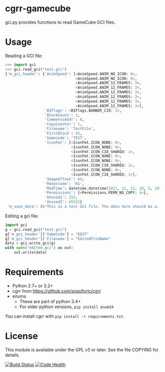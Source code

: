 cgrr-gamecube
=============

gci.py provides functions to read GameCube GCI files.

Usage
=====

Reading a GCI file:

```python
>>> import gci
>>> gci.read_gci("test.gci")
{'m_gci_header': {'AnimSpeed': [<AnimSpeed.ANIM_NO_ICON: 0>,
                                <AnimSpeed.ANIM_NO_ICON: 0>,
                                <AnimSpeed.ANIM_12_FRAMES: 3>,
                                <AnimSpeed.ANIM_12_FRAMES: 3>,
                                <AnimSpeed.ANIM_12_FRAMES: 3>,
                                <AnimSpeed.ANIM_12_FRAMES: 3>,
                                <AnimSpeed.ANIM_12_FRAMES: 3>,
                                <AnimSpeed.ANIM_12_FRAMES: 3>],
                  'BIFlags': <BIFlags.BANNER_CI8: 1>,
                  'BlockCount': 3,
                  'CommentsAddr': 0,
                  'CopyCounter': 1,
                  'Filename': 'TestFile',
                  'FirstBlock': 42,
                  'Gamecode': 'TEST',
                  'IconFmt': [<IconFmt.ICON_NONE: 0>,
                              <IconFmt.ICON_NONE: 0>,
                              <IconFmt.ICON_CI8_SHARED: 1>,
                              <IconFmt.ICON_NONE: 0>,
                              <IconFmt.ICON_NONE: 0>,
                              <IconFmt.ICON_CI8_SHARED: 1>,
                              <IconFmt.ICON_NONE: 0>,
                              <IconFmt.ICON_CI8_SHARED: 1>],
                  'ImageOffset': 64,
                  'Makercode': '01',
                  'ModTime': datetime.datetime(2011, 11, 12, 18, 5, 10),
                  'Permissions': {<Permissions.PERM_NO_COPY: 4>},
                  'Unused1': 255,
                  'Unused2': 65535}
 'm_save_data': [b"This is a test GCI file. The data here should be a..."]
 ```

Editing a gci file:

```python
import gci
g = gci.read_gci("test.gci")
g['m_gci_header']['GameCode'] = "EDIT"
g['m_gci_header']['Filename'] = "EditedFileName"
data = gci.write_gci(g)
with open("edited.gci") as out:
    out.write(data)
```

Requirements
============

* Python 2.7+ or 3.2+
* cgrr from https://github.com/sopoforic/cgrr
* enums
    * These are part of python 3.4+
    * For older python versions, `pip install enum34`

You can install cgrr with `pip install -r requirements.txt`.

License
=======

This module is available under the GPL v3 or later. See the file COPYING for
details.

[![Build Status](https://travis-ci.org/sopoforic/cgrr-gamecube.svg?branch=master)](https://travis-ci.org/sopoforic/cgrr-gamecube)
[![Code Health](https://landscape.io/github/sopoforic/cgrr-gamecube/master/landscape.svg?style=flat)](https://landscape.io/github/sopoforic/cgrr-gamecube/master)
